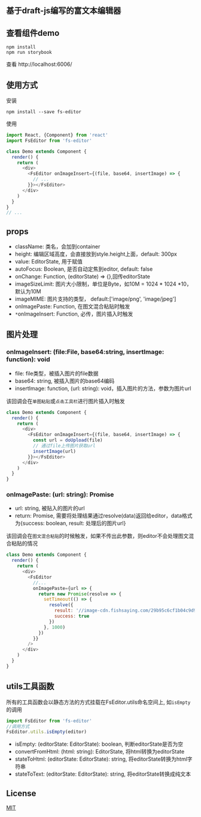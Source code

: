 ## 基于draft-js编写的富文本编辑器

## 查看组件demo
```
npm install
npm run storybook
```
查看 http://localhost:6006/

## 使用方式
安装
```
npm install --save fs-editor
```
使用
```javascript
import React, {Component} from 'react'
import FsEditor from 'fs-editor'

class Demo extends Component {
  render() {
    return (
      <div>
        <FsEditor onImageInsert={(file, base64, insertImage) => {
          // ...
        }}></FsEditor>
      </div>
    )
  }
}
// ...
```

## props
* className: 类名，会加到container
* height: 编辑区域高度，会直接放到style.height上面，default: 300px
* value: EditorState, 用于赋值
* autoFocus: Boolean, 是否自动定焦到editor, default: false
* onChange: Function, (editorState) => {},回传editorState
* imageSizeLimit: 图片大小限制，单位是Byte，如10M = 1024 * 1024 *10，默认为10M
* imageMIME: 图片支持的类型， default:['image/png', 'image/jpeg']
* onImagePaste: Function, 在图文混合粘贴时触发
* `*`onImageInsert: Function, 必传，图片插入时触发

## 图片处理
### onImageInsert: (file:File, base64:string, insertImage: function): void
* file: file类型，被插入图片的file数据 
* base64: string, 被插入图片的base64编码
* insertImage: function, (url: string): void，插入图片的方法，参数为图片url

该回调会在`单图粘贴`或`点击工具栏`进行图片插入时触发  
```javascript
class Demo extends Component {
  render() {
    return (
      <div>
        <FsEditor onImageInsert={(file, base64, insertImage) => {
          const url = doUpload(file)
          // 通过file上传图片获取url
          insertImage(url)
        }}></FsEditor>
      </div>
    )
  }
}
```
### onImagePaste: (url: string): Promise
* url: string, 被贴入的图片的url
* return: Promise, 需要将处理结果通过resolve(data)返回给editor，data格式为{success: boolean, result: 处理后的图片url}

该回调会在`图文混合粘贴`的时候触发，如果不传出此参数，则editor不会处理图文混合粘贴的情况
```javascript
class Demo extends Component {
  render() {
    return (
      <div>
        <FsEditor
          //...
          onImagePaste={url => {
            return new Promise(resolve => {
              setTimeout(() => {
                resolve({
                  result: '//image-cdn.fishsaying.com/29b95c6cf1b04c9d9932093c6bd6544f.jpg@310w_240h',
                  success: true
                })
              }, 1000)
            })
          }}
        />
      </div>
    )
  }
}

```

## utils工具函数
所有的工具函数会以静态方法的方式挂载在FsEditor.utils命名空间上, 如`isEmpty`的调用
```javascript
import FsEditor from 'fs-editor'
//调用方式
FsEditor.utils.isEmpty(editor)
```
* isEmpty: (editorState: EditorState): boolean, 判断editorState是否为空
* convertFromHtml: (html: string): EditorState, 将html转换为editorState
* stateToHtml: (editorState: EditorState): string, 将editorState转换为html字符串
* stateToText: (editorState: EditorState): string, 将editorState转换成纯文本


## License
[MIT](./LICENSE)

